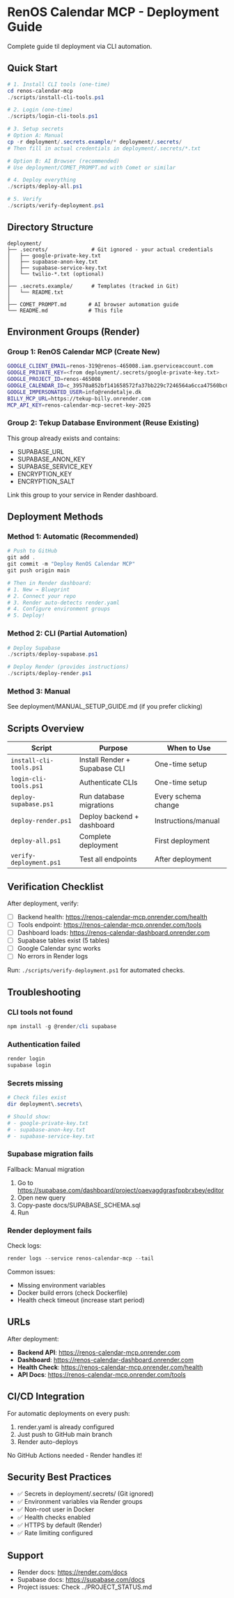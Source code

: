 # RenOS Calendar MCP - Deployment Guide

Complete guide til deployment via CLI automation.

## Quick Start

```powershell
# 1. Install CLI tools (one-time)
cd renos-calendar-mcp
./scripts/install-cli-tools.ps1

# 2. Login (one-time)
./scripts/login-cli-tools.ps1

# 3. Setup secrets
# Option A: Manual
cp -r deployment/.secrets.example/* deployment/.secrets/
# Then fill in actual credentials in deployment/.secrets/*.txt

# Option B: AI Browser (recommended)
# Use deployment/COMET_PROMPT.md with Comet or similar

# 4. Deploy everything
./scripts/deploy-all.ps1

# 5. Verify
./scripts/verify-deployment.ps1
```

## Directory Structure

```
deployment/
├── .secrets/              # Git ignored - your actual credentials
│   ├── google-private-key.txt
│   ├── supabase-anon-key.txt
│   ├── supabase-service-key.txt
│   └── twilio-*.txt (optional)
│
├── .secrets.example/      # Templates (tracked in Git)
│   └── README.txt
│
├── COMET_PROMPT.md       # AI browser automation guide
└── README.md             # This file
```

## Environment Groups (Render)

### Group 1: RenOS Calendar MCP (Create New)

```bash
GOOGLE_CLIENT_EMAIL=renos-319@renos-465008.iam.gserviceaccount.com
GOOGLE_PRIVATE_KEY=<from deployment/.secrets/google-private-key.txt>
GOOGLE_PROJECT_ID=renos-465008
GOOGLE_CALENDAR_ID=c_39570a852bf141658572fa37bb229c7246564a6cca47560bc66a4f9e4fec67ff@group.calendar.google.com
GOOGLE_IMPERSONATED_USER=info@rendetalje.dk
BILLY_MCP_URL=https://tekup-billy.onrender.com
MCP_API_KEY=renos-calendar-mcp-secret-key-2025
```

### Group 2: Tekup Database Environment (Reuse Existing)

This group already exists and contains:
- SUPABASE_URL
- SUPABASE_ANON_KEY
- SUPABASE_SERVICE_KEY
- ENCRYPTION_KEY
- ENCRYPTION_SALT

Link this group to your service in Render dashboard.

## Deployment Methods

### Method 1: Automatic (Recommended)

```powershell
# Push to GitHub
git add .
git commit -m "Deploy RenOS Calendar MCP"
git push origin main

# Then in Render dashboard:
# 1. New → Blueprint
# 2. Connect your repo
# 3. Render auto-detects render.yaml
# 4. Configure environment groups
# 5. Deploy!
```

### Method 2: CLI (Partial Automation)

```powershell
# Deploy Supabase
./scripts/deploy-supabase.ps1

# Deploy Render (provides instructions)
./scripts/deploy-render.ps1
```

### Method 3: Manual

See deployment/MANUAL_SETUP_GUIDE.md (if you prefer clicking)

## Scripts Overview

| Script | Purpose | When to Use |
|--------|---------|-------------|
| `install-cli-tools.ps1` | Install Render + Supabase CLI | One-time setup |
| `login-cli-tools.ps1` | Authenticate CLIs | One-time setup |
| `deploy-supabase.ps1` | Run database migrations | Every schema change |
| `deploy-render.ps1` | Deploy backend + dashboard | Instructions/manual |
| `deploy-all.ps1` | Complete deployment | First deployment |
| `verify-deployment.ps1` | Test all endpoints | After deployment |

## Verification Checklist

After deployment, verify:

- [ ] Backend health: https://renos-calendar-mcp.onrender.com/health
- [ ] Tools endpoint: https://renos-calendar-mcp.onrender.com/tools
- [ ] Dashboard loads: https://renos-calendar-dashboard.onrender.com
- [ ] Supabase tables exist (5 tables)
- [ ] Google Calendar sync works
- [ ] No errors in Render logs

Run: `./scripts/verify-deployment.ps1` for automated checks.

## Troubleshooting

### CLI tools not found

```powershell
npm install -g @render/cli supabase
```

### Authentication failed

```powershell
render login
supabase login
```

### Secrets missing

```powershell
# Check files exist
dir deployment\.secrets\

# Should show:
# - google-private-key.txt
# - supabase-anon-key.txt
# - supabase-service-key.txt
```

### Supabase migration fails

Fallback: Manual migration
1. Go to https://supabase.com/dashboard/project/oaevagdgrasfppbrxbey/editor
2. Open new query
3. Copy-paste docs/SUPABASE_SCHEMA.sql
4. Run

### Render deployment fails

Check logs:
```powershell
render logs --service renos-calendar-mcp --tail
```

Common issues:
- Missing environment variables
- Docker build errors (check Dockerfile)
- Health check timeout (increase start period)

## URLs

After deployment:

- **Backend API**: https://renos-calendar-mcp.onrender.com
- **Dashboard**: https://renos-calendar-dashboard.onrender.com
- **Health Check**: https://renos-calendar-mcp.onrender.com/health
- **API Docs**: https://renos-calendar-mcp.onrender.com/tools

## CI/CD Integration

For automatic deployments on every push:

1. render.yaml is already configured
2. Just push to GitHub main branch
3. Render auto-deploys

No GitHub Actions needed - Render handles it!

## Security Best Practices

- ✅ Secrets in deployment/.secrets/ (Git ignored)
- ✅ Environment variables via Render groups
- ✅ Non-root user in Docker
- ✅ Health checks enabled
- ✅ HTTPS by default (Render)
- ✅ Rate limiting configured

## Support

- Render docs: https://render.com/docs
- Supabase docs: https://supabase.com/docs
- Project issues: Check ../PROJECT_STATUS.md

